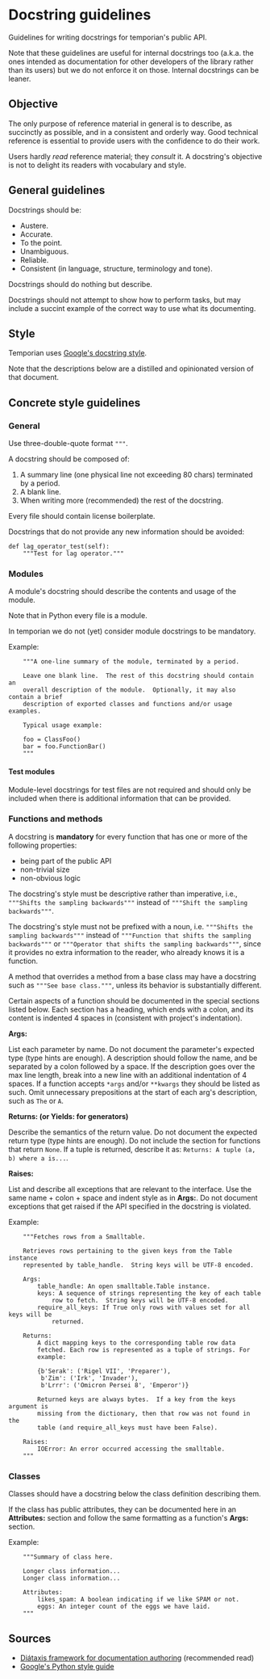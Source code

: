 # Docstring guidelines

Guidelines for writing docstrings for temporian's public API.

Note that these guidelines are useful for internal docstrings too (a.k.a. the
ones intended as documentation for other developers of the library rather than
its users) but we do not enforce it on those. Internal docstrings can be leaner.

## Objective

The only purpose of reference material in general is to describe, as succinctly
as possible, and in a consistent and orderly way. Good technical reference is
essential to provide users with the confidence to do their work.

Users hardly _read_ reference material; they _consult_ it. A docstring's
objective is not to delight its readers with vocabulary and style.

## General guidelines

Docstrings should be:

- Austere.
- Accurate.
- To the point.
- Unambiguous.
- Reliable.
- Consistent (in language, structure, terminology and tone).

Docstrings should do nothing but describe.

Docstrings should not attempt to show how to perform tasks, but may include a
succint example of the correct way to use what its documenting.

## Style

Temporian uses [Google's docstring style](https://google.github.io/styleguide/pyguide.html#38-comments-and-docstrings).

Note that the descriptions below are a distilled and opinionated version of that
document.

## Concrete style guidelines

### General

Use three-double-quote format `"""`.

A docstring should be composed of:

1. A summary line (one physical line not exceeding 80 chars) terminated by a
   period.
2. A blank line.
3. When writing more (recommended) the rest of the docstring.

Every file should contain license boilerplate.

Docstrings that do not provide any new information should be avoided:

```
def lag_operator_test(self):
    """Test for lag operator."""
```

### Modules

A module's docstring should describe the contents and usage of the module.

Note that in Python every file is a module.

In temporian we do not (yet) consider module docstrings to be mandatory.

Example:

```
    """A one-line summary of the module, terminated by a period.

    Leave one blank line.  The rest of this docstring should contain an
    overall description of the module.  Optionally, it may also contain a brief
    description of exported classes and functions and/or usage examples.

    Typical usage example:

    foo = ClassFoo()
    bar = foo.FunctionBar()
    """
```

#### Test modules

Module-level docstrings for test files are not required and should only be
included when there is additional information that can be provided.

### Functions and methods

A docstring is **mandatory** for every function that has one or more of the
following properties:

- being part of the public API
- non-trivial size
- non-obvious logic

The docstring's style must be descriptive rather than imperative, i.e.,
`"""Shifts the sampling backwards"""` instead of `"""Shift the sampling
backwards"""`.

The docstring's style must not be prefixed with a noun, i.e. `"""Shifts the
sampling backwards"""` instead of `"""Function that shifts the sampling
backwards"""` or `"""Operator that shifts the sampling backwards"""`, since it
provides no extra information to the reader, who already knows it is a function.

A method that overrides a method from a base class may have a docstring such
as `"""See base class."""`, unless its behavior is substantially different.

Certain aspects of a function should be documented in the special sections
listed below. Each section has a heading, which ends with a colon, and its
content is indented 4 spaces in (consistent with project's indentation).

**Args:**

List each parameter by name.
Do not document the parameter's expected type (type hints are enough).
A description should follow the name, and be separated by a colon followed by a
space.
If the description goes over the max line length, break into a new line with an
additional indentation of 4 spaces.
If a function accepts `*args` and/or `**kwargs` they should be listed as such.
Omit unnecessary prepositions at the start of each arg's description, such as
`The` or `A`.

**Returns: (or Yields: for generators)**

Describe the semantics of the return value.
Do not document the expected return type (type hints are enough).
Do not include the section for functions that return `None`.
If a tuple is returned, describe it as: `Returns: A tuple (a, b) where a is...`.

**Raises:**

List and describe all exceptions that are relevant to the interface.
Use the same name + colon + space and indent style as in **Args:**.
Do not document exceptions that get raised if the API specified in the docstring
is violated.

Example:

```
    """Fetches rows from a Smalltable.

    Retrieves rows pertaining to the given keys from the Table instance
    represented by table_handle.  String keys will be UTF-8 encoded.

    Args:
        table_handle: An open smalltable.Table instance.
        keys: A sequence of strings representing the key of each table
            row to fetch.  String keys will be UTF-8 encoded.
        require_all_keys: If True only rows with values set for all keys will be
            returned.

    Returns:
        A dict mapping keys to the corresponding table row data
        fetched. Each row is represented as a tuple of strings. For
        example:

        {b'Serak': ('Rigel VII', 'Preparer'),
         b'Zim': ('Irk', 'Invader'),
         b'Lrrr': ('Omicron Persei 8', 'Emperor')}

        Returned keys are always bytes.  If a key from the keys argument is
        missing from the dictionary, then that row was not found in the
        table (and require_all_keys must have been False).

    Raises:
        IOError: An error occurred accessing the smalltable.
    """
```

### Classes

Classes should have a docstring below the class definition describing them.

If the class has public attributes, they can be documented here in an
**Attributes:** section and follow the same formatting as a function's **Args:**
section.

Example:

```
    """Summary of class here.

    Longer class information...
    Longer class information...

    Attributes:
        likes_spam: A boolean indicating if we like SPAM or not.
        eggs: An integer count of the eggs we have laid.
    """
```

## Sources

- [Diátaxis framework for documentation authoring](https://diataxis.fr/reference/)
  (recommended read)
- [Google's Python style guide](https://google.github.io/styleguide/pyguide.html#38-comments-and-docstrings)
